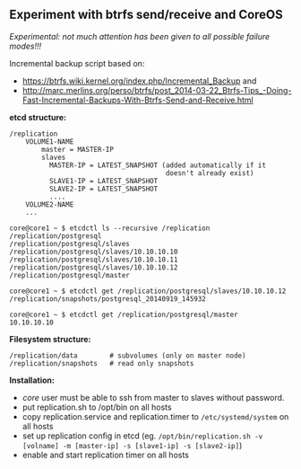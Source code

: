 Experiment with btrfs send/receive and CoreOS
-------------------------
_Experimental: not much attention has been given to all possible failure modes!!!_

Incremental backup script based on:

  - https://btrfs.wiki.kernel.org/index.php/Incremental_Backup and
  - http://marc.merlins.org/perso/btrfs/post_2014-03-22_Btrfs-Tips_-Doing-Fast-Incremental-Backups-With-Btrfs-Send-and-Receive.html

__etcd structure:__

```
/replication
    VOLUME1-NAME
        master = MASTER-IP
        slaves
          MASTER-IP = LATEST_SNAPSHOT (added automatically if it
                                       doesn't already exist) 
          SLAVE1-IP = LATEST_SNAPSHOT  
          SLAVE2-IP = LATEST_SNAPSHOT  
          ....
    VOLUME2-NAME
    ...
```

```
core@core1 ~ $ etcdctl ls --recursive /replication
/replication/postgresql
/replication/postgresql/slaves
/replication/postgresql/slaves/10.10.10.10
/replication/postgresql/slaves/10.10.10.11
/replication/postgresql/slaves/10.10.10.12
/replication/postgresql/master

core@core1 ~ $ etcdctl get /replication/postgresql/slaves/10.10.10.12
/replication/snapshots/postgresql_20140919_145932

core@core1 ~ $ etcdctl get /replication/postgresql/master
10.10.10.10
```

__Filesystem structure:__

```
/replication/data        # subvolumes (only on master node)
/replication/snapshots   # read only snapshots
```

__Installation:__

 - _core_ user must be able to ssh from master to slaves without password.
 - put replication.sh to /opt/bin on all hosts
 - copy replication.service and replication.timer to `/etc/systemd/system` on all hosts
 - set up replication config in etcd
   (eg. `/opt/bin/replication.sh -v [volname] -m [master-ip] -s [slave1-ip] -s [slave2-ip]`)
 - enable and start replication timer on all hosts

